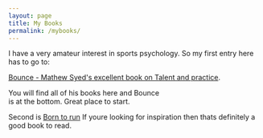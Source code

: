 ```yaml
---
layout: page
title: My Books
permalink: /mybooks/
---
```


I have a very amateur interest in sports psychology. So my first entry here has to go to:

[Bounce - Mathew Syed's excellent book on Talent and practice](https://www.goodreads.com/book/show/11398124-bounce). 

You will find all of his books here and Bounce  
is at the bottom. Great place to start.


Second is [Born to run](https://www.goodreads.com/book/show/7986569-born-to-run)
If youre looking for inspiration then thats definitely a good book to read.


